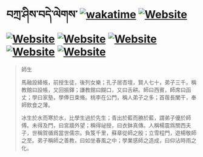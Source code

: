 # བཀྲ་ཤིས་བདེ་ལེགས་	[![wakatime](https://wakatime.com/badge/user/5043ee4a-e361-4607-9d47-d557f2005d05.svg)](https://wakatime.com/@5043ee4a-e361-4607-9d47-d557f2005d05)	[![Website](https://img.shields.io/website?label=&up_color=orange&up_message=Tianchi&url=https%3A%2F%2Fshields.io)](https://tianchi.aliyun.com/home/science/scienceDetail?userId=1095279182618)	[![Website](https://img.shields.io/website?label=&up_color=gay&up_message=Yuque&url=https%3A%2F%2Fshields.io)](https://www.yuque.com/ivanaxu)	[![Website](https://img.shields.io/website?label=&up_color=brown&up_message=Leetcode&url=https%3A%2F%2Fshields.io)](https://leetcode.cn/u/ivanaxu)	[![Website](https://img.shields.io/website?label=&up_color=violet&up_message=AIstudio&url=https%3A%2F%2Fshields.io)](https://aistudio.baidu.com/aistudio/personalcenter/thirdview/979775)	[![Website](https://img.shields.io/website?label=&up_color=red&up_message=Gitee&url=https%3A%2F%2Fshields.io)](https://gitee.com/IvanaXu)	[![Website](https://img.shields.io/website?label=&up_color=yellow&up_message=Monkeytype&url=https%3A%2F%2Fshields.io)](https://monkeytype.com/profile/IvanaXu)
> 師生
> 
> 馬融設絳帳，前授生徒，後列女樂；孔子居杏壇，賢人七十，弟子三千。稱教館曰設帳，又回振鐸；謙教館曰餬口，又曰舌耕。師曰西賓，師席曰函丈；學曰家塾，學俸日束脩。桃李在公門，稱人弟子之多；首蓿長闌干，奉師飲食之薄。
> 
> 冰生於水而寒於水，比學生過於先生；青出於藍而勝於藍，謂弟子優於師傅。未得及門，曰宮牆外望；稱得祕授，曰衣鉢真傳。人稱楊震爲關西夫子，世稱賀循爲當世儒宗。負笈千里，蘇章從師之殷；立雪程門，遊楊敬師之至。弟子稱師之善教，曰如坐春風之中；學業感師之造成，曰仰沾時雨之化。
>
